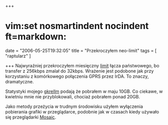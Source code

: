 +++
# vim:set nosmartindent nocindent ft=markdown:
date = "2006-05-25T19:32:05"
title = "Przekroczyłem neo-limit"
tags = [ "raptularz" ]

+++
Najwyraźniej przekroczyłem miesięczny
[limit](http://pl.wikipedia.org/wiki/Neostrada) łącza państwowego, bo transfer
z 256kbps zmalał do 32kbps. Wrażenie jest podobone jak przy korzystaniu z
komórkowego połączenia GPRS przez IrDA. To znaczy, dramatyczne.

<!--more-->

Statystyki mojego
[gkrellm](http://members.dslextreme.com/users/billw/gkrellm/gkrellm.html)
podają że pobrałem w maju 10GB. Co ciekawe, w kwietniu mnie nie przyblokowali,
chociaż pobrałem ponad 20GB.

Jako metody przeżycia w trudnym środowisku użyłem wyłączenia pobierania
grafiki w przeglądarce, podobnie jak w czasach kiedy używało się przeglądarki
[Mosaic](http://pl.wikipedia.org/wiki/Mosaic).
